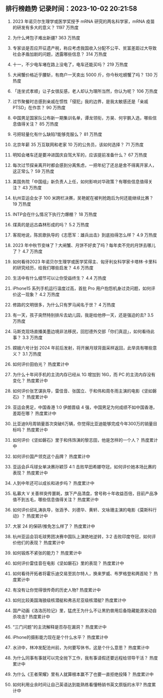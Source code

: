 
## 排行榜趋势 记录时间：2023-10-02 20:21:58
  
  1. 2023 年诺贝尔生理学或医学奖授予 mRNA 研究的两名科学家，mRNA 疫苗的研发有多大的意义？ 1197 万热度
    
  2. 为什么烤包子难出新疆? 363 万热度
    
  3. 专家谈是否应开征遗产税，称应考虑我国收入分配不公平、贫富差距过大导致社会矛盾加剧的问题，透露哪些信息？ 314 万热度
    
  4. 十一，不少电车堵在路上没电了，电车还能买吗？ 219 万热度
    
  5. 大闸蟹价格近乎腰斩，有商户一天卖出 5000 斤，你今秋吃螃蟹了吗？ 130 万热度
    
  6. 「连坐式孝顺」让子女很反感，老人却认为理所当然，你认为呢？ 106 万热度
    
  7. 过节聚餐时总感到亲戚在惯性「侵犯」我的边界，是我太敏感还是「亲戚PTSD」在作祟？ 90 万热度
    
  8. 中国男足国家队公布新一期集训名单，谭龙领衔，方昊、何宇鹏入选，哪些信息值得关注？ 85 万热度
    
  9. 弓把轻量化有什么缺陷?能够克服么？ 81 万热度
    
  10. 北京年薪 35 万互联网和老家 10 万的公务员，该如何选择？ 71 万热度
    
  11. 明知会堵车还是要冲进国庆自驾大军的，应该提前准备什么？ 67 万热度
    
  12. 每次过节探亲离开时都会感到分离焦虑，一把年纪了还总是舍不得离开家人，这正常么？ 59 万热度
    
  13. 美国务院「中国组」新负责人上任，如何影响对华政策？有哪些信息值得关注？ 43 万热度
    
  14. 杭州亚运会女子 100 米跨栏决赛，吴艳妮在被判抢跑后为何还能继续比赛？ 19 万热度
    
  15. INTP会在什么情况下执行力爆棚？ 18 万热度
    
  16. 煤真的是远古森林形成的吗？ 5.2 万热度
    
  17. 客观地说，陈凯歌执导的《志愿军：雄兵出击》到底拍得怎么样？ 4.9 万热度
    
  18. 2023 年中秋节变味了？大闸蟹、月饼不好卖了吗？每年卖不完的月饼去哪儿了？ 4.7 万热度
    
  19. 如何看待2023 年诺贝尔生理学或医学奖得主、匈牙利女科学家卡塔林·卡里科的研究经历，给我们哪些启发？ 4.6 万热度
    
  20. 生活中有什么细节可以让你受益终生？ 4.4 万热度
    
  21. iPhone15 系列手机运行温度过高，首批 Pro 用户抱怨机身过烫问题，如何评价这一现象？ 4.2 万热度
    
  22. 修路的文明很多，为什么只有罗马闻名于世？ 4 万热度
    
  23. 有一天，孩子突然特别排斥去幼儿园，我是给他停一天，还是强迫的去? 3.5 万热度
    
  24. 马斯克现场直播美墨边境非法移民，回怼德外交部「你们真逗」，如何看待此事？ 3.3 万热度
    
  25. 嫦娥六号计划 2024 年前后发射，将开展月球背面采样返回，此举具有哪些意义？ 3.1 万热度
    
  26. 如何评价田伯光？ 热度累计中
    
  27. 为什么十年间手机的主流内存已经从 1G 增加到 16G，而 PC 的主流内存没有变化？ 热度累计中
    
  28. 如何评价张艺谋执导，雷佳音、张国立、于和伟和周冬雨主演的电影《坚如磐石》？ 热度累计中
    
  29. 亚运会男足，中国香港 1:0 伊朗晋级 4 强，中国男足为何成绩不如中国香港，差距在哪？ 热度累计中
    
  30. 比亚迪9月周销量首次突破6万辆，你觉得比亚迪能够完成今年300万的销量目标吗？ 热度累计中
    
  31. 如何评价《坚如磐石》里于和伟饰演的黎志田，他是怎样的一个人？ 热度累计中
    
  32. 如何评价国产领克这个品牌？ 热度累计中
    
  33. 亚运会乒乓球女单决赛孙颖莎 4:1 击败早田希娜夺冠，如何评价她本场比赛的表现？ 热度累计中
    
  34. 人到中年还可以成长和进步吗？ 热度累计中
    
  35. 私募大 V 关善祥突传噩耗，旗下产品清盘，曾号称十年收益百倍，目前产品净值不到五毛，哪些信息值得关注？ 热度累计中
    
  36. 如何评价邱礼涛执导，张涵予、刘德华、黄轩、文咏珊主演的电影《莫斯科行动》？ 热度累计中
    
  37. 大家 24 的保研/推免怎么样了？ 热度累计中
    
  38. 杭州亚运会羽毛球男团决赛中国队上演绝地逆转，3:2 击败印度夺冠，如何评价他们的表现？ 热度累计中
    
  39. 如何锻炼不紧张的能力？ 热度累计中
    
  40. 如何评价雷佳音在电影《坚如磐石》里的表现？ 热度累计中
    
  41. 如何看待开拓者将霍乐迪交易至凯尔特人，换来罗威、布罗格登和两首轮？ 热度累计中
    
  42. 有没有让你觉得很传奇的历史人物? 热度累计中
    
  43. 如何比较美国海狼级核潜艇和弗吉尼亚级核潜艇? 热度累计中
    
  44. 国产动画《洛洛历险记》里，猛虎王为什么不让黑豹兽用后备隐藏能源发动自杀攻击? 热度累计中
    
  45. “三门问题”的主流解释是否存在漏洞？ 热度累计中
    
  46. iPhone的摄影能力现在是个什么水平？ 热度累计中
    
  47. 水浒中，林冲发配沧州前，为何要写休书，这是个什么意思？ 热度累计中
    
  48. 为什么同事有事就可以完全抛下工作，我有事请假还要远程给领导干活？ 热度累计中
    
  49. 为什么《王者荣耀》里有人就算根本赢不了也要一直拒绝投降？ 热度累计中
    
  50. 如何利用业余时间让自己英语达到能熟练看懂畅销书英文原版的水平? 热度累计中
    